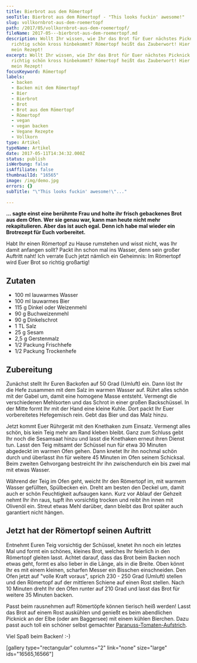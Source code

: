 ```yaml
---
title: Bierbrot aus dem Römertopf
seoTitle: Bierbrot aus dem Römertopf - "This looks fuckin' awesome!"
slug: vollkornbrot-aus-dem-roemertopf
path: /2017/05/vollkornbrot-aus-dem-roemertopf/
fileName: 2017-05---bierbrot-aus-dem-roemertopf.md
description: Wollt Ihr wissen, wie Ihr das Brot für Euer nächstes Picknick so
  richtig schön kross hinbekommt? Römertopf heißt das Zauberwort! Hier kommt
  mein Rezept!
excerpt: Wollt Ihr wissen, wie Ihr das Brot für Euer nächstes Picknick so
  richtig schön kross hinbekommt? Römertopf heißt das Zauberwort! Hier kommt
  mein Rezept!
focusKeyword: Römertopf
labels:
  - backen
  - Backen mit dem Römertopf
  - Bier
  - Bierbrot
  - Brot
  - Brot aus dem Römertopf
  - Römertopf
  - vegan
  - vegan backen
  - Vegane Rezepte
  - Vollkorn
type: Artikel
typeName: Artikel
date: 2017-05-11T14:34:32.000Z
status: publish
isWerbung: false
isAffiliate: false
thumbnailId: "16565"
image: /img/demo.jpg
errors: {}
subTitle: "\"This looks fuckin' awesome!\"..."
  
---
```


**... sagte einst eine berühmte Frau und holte ihr frisch gebackenes Brot aus
dem Ofen. Wer sie genau war, kann man heute nicht mehr rekapitulieren. Aber das
ist auch egal. Denn ich habe mal wieder ein Brotrezept für Euch vorbereitet.**

Habt Ihr einen Römertopf zu Hause rumstehen und wisst nicht, was Ihr damit
anfangen sollt? Packt ihn schon mal ins Wasser, denn sein großer Auftritt naht!
Ich verrate Euch jetzt nämlich ein Geheimnis: Im Römertopf wird Euer Brot so
richtig großartig!

## **Zutaten**

- 100 ml lauwarmes Wasser
- 100 ml lauwarmes Bier
- 115 g Dinkel oder Weizenmehl
- 90 g Buchweizenmehl
- 90 g Dinkelschrot
- 1 TL Salz
- 25 g Sesam
- 2,5 g Gerstenmalz
- 1/2 Packung Frischhefe
- 1/2 Packung Trockenhefe

## Zubereitung

Zunächst stellt Ihr Euren Backofen auf 50 Grad (Umluft) ein. Dann löst Ihr die
Hefe zusammen mit dem Salz im warmen Wasser auf. Rührt alles schön mit der Gabel
um, damit eine homogene Masse entsteht. Vermengt die verschiedenen Mehlsorten
und das Schrot in einer großen Backschüssel. In der Mitte formt Ihr mit der Hand
eine kleine Kuhle. Dort packt Ihr Euer vorbereitetes Hefegemisch rein. Gebt das
Bier und das Malz hinzu.

Jetzt kommt Euer Rührgerät mit den Knethaken zum Einsatz. Vermengt alles schön,
bis kein Teig mehr am Rand kleben bleibt. Ganz zum Schluss gebt Ihr noch die
Sesamsaat hinzu und lasst die Knethaken erneut ihren Dienst tun. Lasst den Teig
mitsamt der Schüssel nun für etwa 30 Minuten abgedeckt im warmen Ofen gehen.
Dann knetet Ihr ihn nochmal schön durch und überlasst ihn für weitere 45 Minuten
im Ofen seinem Schicksal. Beim zweiten Gehvorgang bestreicht Ihr ihn
zwischendurch ein bis zwei mal mit etwas Wasser.

Während der Teig im Ofen geht, weicht Ihr den Römertopf im, mit warmem Wasser
gefüllten, Spülbecken ein. Dreht am besten den Deckel um, damit auch er schön
Feuchtigkeit aufsaugen kann. Kurz vor Ablauf der Gehzeit nehmt Ihr ihn raus,
tupft ihn vorsichtig trocken und reibt ihn innen mit Olivenöl ein. Streut etwas
Mehl darüber, dann bleibt das Brot später auch garantiert nicht hängen.

## Jetzt hat der Römertopf seinen Auftritt

Entnehmt Euren Teig vorsichtig der Schüssel, knetet ihn noch ein letztes Mal und
formt ein schönes, kleines Brot, welches Ihr feierlich in den Römertopf gleiten
lasst. Achtet darauf, dass das Brot beim Backen noch etwas geht, formt es also
lieber in die Länge, als in die Breite. Oben könnt Ihr es mit einem kleinen,
scharfen Messer ein Bisschen einschneiden. Den Ofen jetzt auf "volle Kraft
voraus", sprich 230 - 250 Grad (Umluft) stellen und den Römertopf auf der
mittleren Schiene auf einen Rost stellen. Nach 10 Minuten dreht Ihr den Ofen
runter auf 210 Grad und lasst das Brot für weitere 35 Minuten backen.

Passt beim rausnehmen auf! Römertöpfe können tierisch heiß werden! Lasst das
Brot auf einem Rost auskühlen und genießt es beim abendlichen Picknick an der
Elbe (oder am Baggersee) mit einem kühlen Bierchen. Dazu passt auch toll ein
schöner selbst gemachter
[Paranuss-Tomaten-Aufstrich](/2015/09/diy-paranuss-tomaten-brotaufstrich/).

Viel Spaß beim Backen! :-)

[gallery type="rectangular" columns="2" link="none" size="large"
ids="16565,16566"]

&nbsp;

  